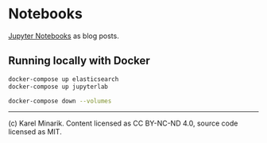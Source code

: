 # Notebooks

[Jupyter Notebooks](https://jupyter.org) as blog posts.

## Running locally with Docker

```bash
docker-compose up elasticsearch
docker-compose up jupyterlab
```

```bash
docker-compose down --volumes
```

-----

(c) Karel Minarik. Content licensed as CC BY-NC-ND 4.0, source code licensed as MIT.
